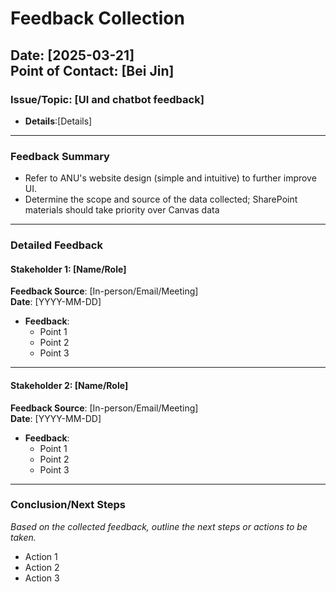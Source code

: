# Feedback Collection

**Date**: [2025-03-21]  
**Point of Contact**: [Bei Jin]
---
### Issue/Topic: [UI and chatbot feedback]
- **Details**:[Details]
---

### Feedback Summary

- Refer to ANU's website design (simple and intuitive) to further improve UI.
- Determine the scope and source of the data collected; SharePoint materials should take priority over Canvas data

---

### Detailed Feedback

#### Stakeholder 1: [Name/Role]
**Feedback Source**: [In-person/Email/Meeting]  
**Date**: [YYYY-MM-DD]

- **Feedback**:
    - Point 1
    - Point 2
    - Point 3

---

#### Stakeholder 2: [Name/Role]
**Feedback Source**: [In-person/Email/Meeting]  
**Date**: [YYYY-MM-DD]

- **Feedback**:
    - Point 1
    - Point 2
    - Point 3
  
---
### Conclusion/Next Steps
*Based on the collected feedback, outline the next steps or actions to be taken.*
- Action 1
- Action 2
- Action 3
